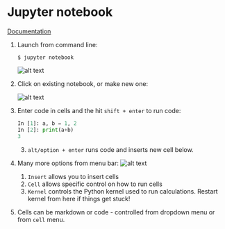 # Jupyter notebook

[Documentation](http://jupyter-notebook-beginner-guide.readthedocs.io/en/latest/execute.html)

1. Launch from command line: 

    ```
    $ jupyter notebook
    ```
    
    ![alt text](http://nbviewer.jupyter.org/github/jupyter/notebook/blob/master/docs/source/examples/Notebook/images/dashboard_files_tab.png "JNB dash")

2. Click on existing notebook, or make new one: 

    ![alt text](http://nbviewer.jupyter.org/github/jupyter/notebook/blob/master/docs/source/examples/Notebook/images/dashboard_files_tab_new.png "JNB new") 

3. Enter code in cells and the hit `shift + enter` to run code:

    ```python
    In [1]: a, b = 1, 2
    In [2]: print(a+b)
    3
    ```
    3. `alt/option + enter` runs code and inserts new cell below. 

4. Many more options from menu bar:
    ![alt text](https://github.com/jupyter/notebook/blob/master/docs/source/examples/Notebook/images/menubar_toolbar.png "JNB toolbar")
    1. `Insert` allows you to insert cells
    2. `Cell` allows specific control on how to run cells
    3. `Kernel` controls the Python kernel used to run calculations.  Restart kernel from here if things get stuck!

5. Cells can be markdown or code - controlled from dropdown menu or from `cell` menu. 
